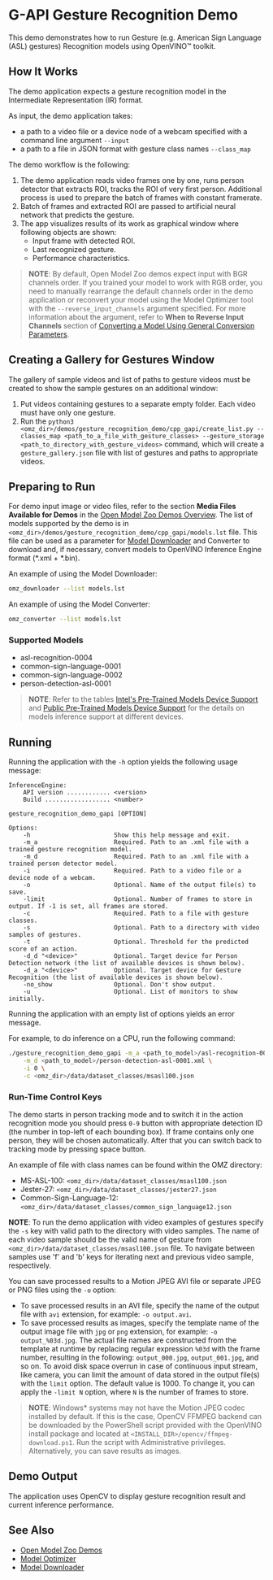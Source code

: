 # G-API Gesture Recognition Demo

This demo demonstrates how to run Gesture (e.g. American Sign Language (ASL) gestures) Recognition models using OpenVINO&trade; toolkit.

## How It Works

The demo application expects a gesture recognition model in the Intermediate Representation (IR) format.

As input, the demo application takes:

* a path to a video file or a device node of a webcam specified with a command line argument `--input`
* a path to a file in JSON format with gesture class names `--class_map`

The demo workflow is the following:

1. The demo application reads video frames one by one, runs person detector that extracts ROI, tracks the ROI of very first person. Additional process is used to prepare the batch of frames with constant framerate.
2. Batch of frames and extracted ROI are passed to artificial neural network that predicts the gesture.
3. The app visualizes results of its work as graphical window where following objects are shown:
    - Input frame with detected ROI.
    - Last recognized gesture.
    - Performance characteristics.

> **NOTE**: By default, Open Model Zoo demos expect input with BGR channels order. If you trained your model to work with RGB order, you need to manually rearrange the default channels order in the demo application or reconvert your model using the Model Optimizer tool with the `--reverse_input_channels` argument specified. For more information about the argument, refer to **When to Reverse Input Channels** section of [Converting a Model Using General Conversion Parameters](https://docs.openvino.ai/latest/openvino_docs_MO_DG_prepare_model_convert_model_Converting_Model.html#general-conversion-parameters).

## Creating a Gallery for Gestures Window

The gallery of sample videos and list of paths to gesture videos must be created to show the sample gestures on an additional window:

1. Put videos containing gestures to a separate empty folder. Each video must have only one gesture.
2. Run the `python3 <omz_dir>/demos/gesture_recognition_demo/cpp_gapi/create_list.py --classes_map <path_to_a_file_with_gesture_classes> --gesture_storage <path_to_directory_with_gesture_videos>` command, which will create a `gesture_gallery.json` file with list of gestures and paths to appropriate videos.

## Preparing to Run

For demo input image or video files, refer to the section **Media Files Available for Demos** in the [Open Model Zoo Demos Overview](../../README.md).
The list of models supported by the demo is in `<omz_dir>/demos/gesture_recognition_demo/cpp_gapi/models.lst` file.
This file can be used as a parameter for [Model Downloader](../../../tools/model_tools/README.md) and Converter to download and, if necessary, convert models to OpenVINO Inference Engine format (\*.xml + \*.bin).

An example of using the Model Downloader:

```sh
omz_downloader --list models.lst
```

An example of using the Model Converter:

```sh
omz_converter --list models.lst
```

### Supported Models

* asl-recognition-0004
* common-sign-language-0001
* common-sign-language-0002
* person-detection-asl-0001

> **NOTE**: Refer to the tables [Intel's Pre-Trained Models Device Support](../../../models/intel/device_support.md) and [Public Pre-Trained Models Device Support](../../../models/public/device_support.md) for the details on models inference support at different devices.

## Running

Running the application with the `-h` option yields the following usage message:

```
InferenceEngine:
    API version ............ <version>
    Build .................. <number>

gesture_recognition_demo_gapi [OPTION]

Options:
    -h                       Show this help message and exit.
    -m_a                     Required. Path to an .xml file with a trained gesture recognition model.
    -m_d                     Required. Path to an .xml file with a trained person detector model.
    -i                       Required. Path to a video file or a device node of a webcam.
    -o                       Optional. Name of the output file(s) to save.
    -limit                   Optional. Number of frames to store in output. If -1 is set, all frames are stored.
    -c                       Required. Path to a file with gesture classes.
    -s                       Optional. Path to a directory with video samples of gestures.
    -t                       Optional. Threshold for the predicted score of an action.
    -d_d "<device>"          Optional. Target device for Person Detection network (the list of available devices is shown below).
    -d_a "<device>"          Optional. Target device for Gesture Recognition (the list of available devices is shown below).
    -no_show                 Optional. Don't show output.
    -u                       Optional. List of monitors to show initially.
```

Running the application with an empty list of options yields an error message.

For example, to do inference on a CPU, run the following command:

```sh
./gesture_recognition_demo_gapi -m_a <path_to_model>/asl-recognition-0004.xml \
    -m_d <path_to_model>/person-detection-asl-0001.xml \
    -i 0 \
    -c <omz_dir>/data/dataset_classes/msasl100.json
```

### Run-Time Control Keys

The demo starts in person tracking mode and to switch it in the action recognition mode you should press `0-9` button with appropriate detection ID (the number in top-left of each bounding box). If frame contains only one person, they will be chosen automatically. After that you can switch back to tracking mode by pressing space button.

An example of file with class names can be found within the OMZ directory:

* MS-ASL-100: `<omz_dir>/data/dataset_classes/msasl100.json`
* Jester-27: `<omz_dir>/data/dataset_classes/jester27.json`
* Common-Sign-Language-12: `<omz_dir>/data/dataset_classes/common_sign_language12.json`

 **NOTE**: To run the demo application with video examples of gestures specify the `-s` key with valid path to the directory with video samples. The name of each video sample should be the valid name of gesture from `<omz_dir>/data/dataset_classes/msasl100.json` file. To navigate between samples use 'f' and 'b' keys for iterating next and previous video sample, respectively.

You can save processed results to a Motion JPEG AVI file or separate JPEG or PNG files using the `-o` option:

* To save processed results in an AVI file, specify the name of the output file with `avi` extension, for example: `-o output.avi`.
* To save processed results as images, specify the template name of the output image file with `jpg` or `png` extension, for example: `-o output_%03d.jpg`. The actual file names are constructed from the template at runtime by replacing regular expression `%03d` with the frame number, resulting in the following: `output_000.jpg`, `output_001.jpg`, and so on.
To avoid disk space overrun in case of continuous input stream, like camera, you can limit the amount of data stored in the output file(s) with the `limit` option. The default value is 1000. To change it, you can apply the `-limit N` option, where `N` is the number of frames to store.

>**NOTE**: Windows* systems may not have the Motion JPEG codec installed by default. If this is the case, OpenCV FFMPEG backend can be downloaded by the PowerShell script provided with the OpenVINO install package and located at `<INSTALL_DIR>/opencv/ffmpeg-download.ps1`. Run the script with Administrative privileges. Alternatively, you can save results as images.

## Demo Output

The application uses OpenCV to display gesture recognition result and current inference performance.

## See Also

* [Open Model Zoo Demos](../../README.md)
* [Model Optimizer](https://docs.openvinotoolkit.org/latest/_docs_MO_DG_Deep_Learning_Model_Optimizer_DevGuide.html)
* [Model Downloader](../../../tools/model_tools/README.md)
